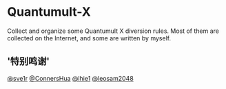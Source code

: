 # Quantumult-X
Collect and organize some Quantumult X diversion rules. Most of them are collected on the Internet, and some are written by myself.



## '特别鸣谢'
[@sve1r](https://github.com/sve1r)
[@ConnersHua](https://github.com/ConnersHua)
[@lhie1](https://github.com/lhie1)
[@leosam2048](https://github.com/leosam2048)
